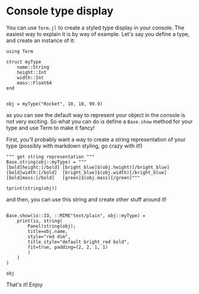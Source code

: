 # Console type display

You can use `Term.jl` to create a styled type display in your console. 
The easiest way to explain it is by way of example.
Let's say you define a type, and create an instance of it:


```@example repr
using Term

struct myType
    name::String
    height::Int
    width::Int
    mass::Float64
end


obj = myType("Rocket", 10, 10, 99.9)
```

as you can see the default way to represent your object in the console is not very exciting. So what you can do is define a `Base.show` method for your type and use Term to make it fancy!

First, you'll probably want a way to create a string representation of your type (possibly with markdown styling, go crazy with it!)

```@example repr
""" get string representation """
Base.string(obj::myType) = """
[bold]height:[/bold] [bright_blue]$(obj.height)[/bright_blue]
[bold]width:[/bold]  [bright_blue]$(obj.width)[/bright_blue]
[bold]mass:[/bold]   [green]$(obj.mass)[/green]"""

tprint(string(obj))
```

and then, you can use this string and create other stuff around it!
```@example repr

Base.show(io::IO, ::MIME"text/plain", obj::myType) =
    print(io, string(
        Panel(string(obj); 
        title=obj.name,
        style="red dim",
        title_style="default bright_red bold",
        fit=true, padding=(2, 2, 1, 1)
        )
    )
)

obj
```


That's it! Enjoy